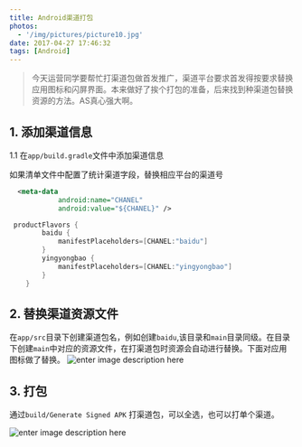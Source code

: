 ```yaml
---
title: Android渠道打包
photos:
  - '/img/pictures/picture10.jpg'
date: 2017-04-27 17:46:32
tags: [Android]
---
```



> 今天运营同学要帮忙打渠道包做首发推广，渠道平台要求首发得按要求替换应用图标和闪屏界面。本来做好了挨个打包的准备，后来找到种渠道包替换资源的方法。AS真心强大啊。

<!--more-->

## 1. 添加渠道信息
1.1 在`app/build.gradle`文件中添加渠道信息

 如果清单文件中配置了统计渠道字段，替换相应平台的渠道号

```xml
  <meta-data
            android:name="CHANEL"
            android:value="${CHANEL}" />
```

```gradle
 productFlavors {
        baidu {
            manifestPlaceholders=[CHANEL:"baidu"]
        }
        yingyongbao {
            manifestPlaceholders=[CHANEL:"yingyongbao"]
        }
    }
```

## 2. 替换渠道资源文件

在`app/src`目录下创建渠道包名，例如创建`baidu`,该目录和`main`目录同级。在目录下创建`main`中对应的资源文件，在打渠道包时资源会自动进行替换。下面对应用图标做了替换。
![enter image description here](/img/chanelAndroidChanel.png)

## 3. 打包

通过`build/Generate Signed APK` 打渠道包，可以全选，也可以打单个渠道。

![enter image description here](/img/chanelandroid_chanel_pack.png)


